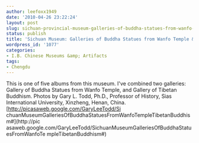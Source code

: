 ```yaml
---
author: leefoxx1949
date: '2010-04-26 23:22:24'
layout: post
slug: sichuan-provincial-museum-galleries-of-buddha-statues-from-wanfo-temple-tibetan-buddhism
status: publish
title: 'Sichuan Museum: Galleries of Buddha Statues from Wanfo Temple & Tibetan Buddhism'
wordpress_id: '1077'
categories:
- I.B. Chinese Museums &amp; Artifacts
tags:
- Chengdu
---
```


This is one of five albums from this museum. I've combined two galleries:
Gallery of Buddha Statues from Wanfo Temple, and Gallery of Tibetan Buddhism.
Photos by Gary L. Todd, Ph.D., Professor of History, Sias International
University, Xinzheng, Henan, China.[http://picasaweb.google.com/GaryLeeTodd/Si
chuanMuseumGalleriesOfBuddhaStatuesFromWanfoTempleTibetanBuddhism#](http://pic
asaweb.google.com/GaryLeeTodd/SichuanMuseumGalleriesOfBuddhaStatuesFromWanfoTe
mpleTibetanBuddhism#)

